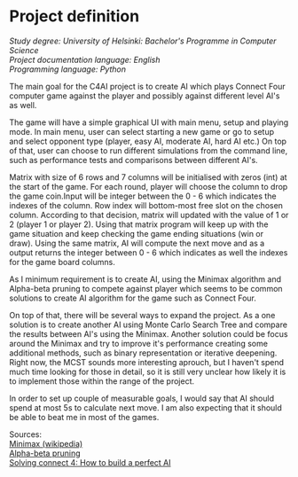 # Project definition
*Study degree: University of Helsinki: Bachelor's Programme in Computer Science*  
*Project documentation language: English*  
*Programming language: Python*  

The main goal for the C4AI project is to create AI which plays Connect Four computer game against the player and possibly against different level AI's as well. 

The game will have a simple graphical UI with main menu, setup and playing mode. In main menu, user can select starting a new game or go to setup and select opponent type (player, easy AI, moderate AI, hard AI etc.) On top of that, user can choose to run different simulations from the command line, such as performance tests and comparisons between different AI's.

Matrix with size of 6 rows and 7 columns will be initialised with zeros (int) at the start of the game. For each round, player will choose the column to drop the game coin.Input will be integer between the 0 - 6 which indicates the indexes of the column. Row index will bottom-most free slot on the chosen column. According to that decision, matrix will updated with the value of 1 or 2 (player 1 or player 2). Using that matrix program will keep up with the game situation and keep checking the game ending situations (win or draw). Using the same matrix, AI will compute the next move and as a output returns the integer between 0 - 6 which indicates as well the indexes for the game board columns.

As I minimum requirement is to create AI, using the Minimax algorithm and Alpha-beta pruning to compete against player which seems to be common solutions to create AI algorithm for the game such as Connect Four.

On top of that, there will be several ways to expand the project. As a one solution is to create another AI using Monte Carlo Search Tree and compare the results between AI's using the Minimax. Another solution could be focus around the Minimax and try to improve it's performance creating some additional methods, such as binary representation or iterative deepening. Right now, the MCST sounds more interesting aprouch, but I haven't spend much time looking for those in detail, so it is still very unclear how likely it is to implement those within the range of the project.

In order to set up couple of measurable goals, I would say that AI should spend at most 5s to calculate next move. I am also expecting that it should be able to beat me in most of the games.

Sources:  
[Minimax (wikipedia)](https://en.wikipedia.org/wiki/Minimax)  
[Alpha-beta pruning](https://en.wikipedia.org/wiki/Alpha_beta_pruning)  
[Solving connect 4: How to build a perfect AI](http://blog.gamesolver.org/)  

